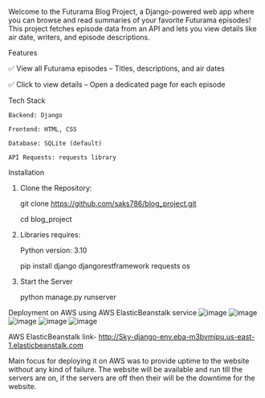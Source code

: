 Welcome to the Futurama Blog Project, a Django-powered web app where you can browse and read summaries of your favorite Futurama episodes! This project fetches episode data from an API and lets you view details like air date, writers, and episode descriptions.

Features 

✅ View all Futurama episodes – Titles, descriptions, and air dates

✅ Click to view details – Open a dedicated page for each episode

Tech Stack

    Backend: Django

    Frontend: HTML, CSS

    Database: SQLite (default)

    API Requests: requests library

Installation

1. Clone the Repository:
    
    git clone https://github.com/saks786/blog_project.git
    
    cd blog_project
2. Libraries requires:

    Python version: 3.10

   pip install django djangorestframework requests os
4. Start the Server
    
    python manage.py runserver

Deployment on AWS using AWS ElasticBeanstalk service
   ![image](https://github.com/user-attachments/assets/58103c9e-4281-4bab-90e5-5a4d1e055b1f)
   ![image](https://github.com/user-attachments/assets/b31f0283-adff-4590-b0c5-651defc21dc4)
   ![image](https://github.com/user-attachments/assets/cfae8995-50a7-4105-8a31-190ec20e3c70)
   ![image](https://github.com/user-attachments/assets/79ec6f00-bb69-4eba-8495-210c0ecb7045)
   ![image](https://github.com/user-attachments/assets/67b7b033-1487-4fd7-b7f8-d60ab373a776)

   AWS ElasticBeanstalk link- http://Sky-django-env.eba-m3bvmjpu.us-east-1.elasticbeanstalk.com

   Main focus for deploying it on AWS was to provide uptime to the website without any kind of failure. The website will be available and run till the servers are on, if the servers are off then their will be the downtime for the website.





